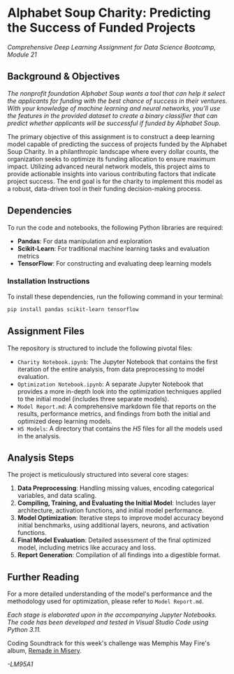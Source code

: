 # Alphabet Soup Charity: Predicting the Success of Funded Projects
*Comprehensive Deep Learning Assignment for Data Science Bootcamp, Module 21*

## Background & Objectives
*The nonprofit foundation Alphabet Soup wants a tool that can help it select the applicants for funding with the best chance of success in their ventures. With your knowledge of machine learning and neural networks, you’ll use the features in the provided dataset to create a binary classifier that can predict whether applicants will be successful if funded by Alphabet Soup.*

The primary objective of this assignment is to construct a deep learning model capable of predicting the success of projects funded by the Alphabet Soup Charity. In a philanthropic landscape where every dollar counts, the organization seeks to optimize its funding allocation to ensure maximum impact. Utilizing advanced neural network models, this project aims to provide actionable insights into various contributing factors that indicate project success. The end goal is for the charity to implement this model as a robust, data-driven tool in their funding decision-making process.

## Dependencies
To run the code and notebooks, the following Python libraries are required:

- **Pandas**: For data manipulation and exploration
- **Scikit-Learn**: For traditional machine learning tasks and evaluation metrics
- **TensorFlow**: For constructing and evaluating deep learning models

### Installation Instructions
To install these dependencies, run the following command in your terminal:
```bash
pip install pandas scikit-learn tensorflow
```

## Assignment Files
The repository is structured to include the following pivotal files:

- `Charity Notebook.ipynb`: The Jupyter Notebook that contains the first iteration of the entire analysis, from data preprocessing to model evaluation.
- `Optimization Notebook.ipynb`: A separate Jupyter Notebook that provides a more in-depth look into the optimization techniques applied to the initial model (includes three separate models).
- `Model Report.md`: A comprehensive markdown file that reports on the results, performance metrics, and findings from both the initial and optimized deep learning models.
- `H5 Models`: A directory that contains the *H5* files for all the models used in the analysis.

## Analysis Steps
The project is meticulously structured into several core stages:

1. **Data Preprocessing**: Handling missing values, encoding categorical variables, and data scaling.
2. **Compiling, Training, and Evaluating the Initial Model**: Includes layer architecture, activation functions, and initial model performance.
3. **Model Optimization**: Iterative steps to improve model accuracy beyond initial benchmarks, using additional layers, neurons, and activation functions.
4. **Final Model Evaluation**: Detailed assessment of the final optimized model, including metrics like accuracy and loss.
5. **Report Generation**: Compilation of all findings into a digestible format.

## Further Reading
For a more detailed understanding of the model's performance and the methodology used for optimization, please refer to `Model Report.md`.

*Each stage is elaborated upon in the accompanying Jupyter Notebooks. The code has been developed and tested in Visual Studio Code using Python 3.11.*

Coding Soundtrack for this week's challenge was Memphis May Fire's album, [Remade in Misery](https://www.youtube.com/playlist?list=PLxA687tYuMWiLo0Us2Iv-nGWjIdCecdM7).

*-LM95A1*
